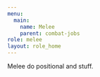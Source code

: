 ```yaml
---
menu:
  main:
    name: Melee
    parent: combat-jobs
role: melee
layout: role_home
---
```

Melee do positional and stuff.

